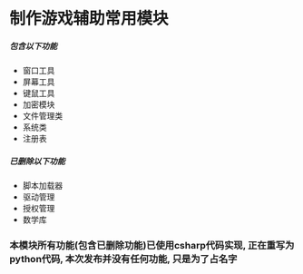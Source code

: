 # 制作游戏辅助常用模块

##### 包含以下功能
+ 窗口工具
+ 屏幕工具
+ 键鼠工具
+ 加密模块
+ 文件管理类
+ 系统类
+ 注册表

##### 已删除以下功能
+ 脚本加载器
+ 驱动管理
+ 授权管理
+ 数学库

### 本模块所有功能(包含已删除功能)已使用csharp代码实现, 正在重写为python代码, 本次发布并没有任何功能, 只是为了占名字
